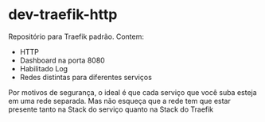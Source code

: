 # dev-traefik-http
Repositório para Traefik padrão. 
Contem:
- HTTP
- Dashboard na porta 8080
- Habilitado Log
- Redes distintas para diferentes serviços

Por motivos de segurança, o ideal é que cada serviço que você suba esteja em uma rede separada. Mas não esqueça que a rede tem que estar presente tanto na Stack do serviço quanto na Stack do Traefik
